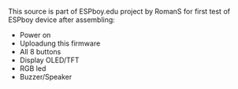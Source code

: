 This source is part of ESPboy.edu project by RomanS
for first test of ESPboy device after assembling:

- Power on
- Uploadung this firmware 
- All 8 buttons
- Display OLED/TFT
- RGB led
- Buzzer/Speaker
